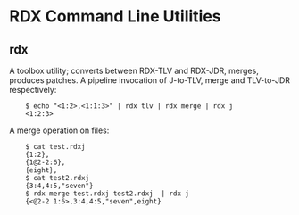 #   RDX Command Line Utilities

##  rdx

A toolbox utility; converts between RDX-TLV and RDX-JDR, merges, produces patches.
A pipeline invocation of J-to-TLV, merge and TLV-to-JDR respectively:
````
    $ echo "<1:2>,<1:1:3>" | rdx tlv | rdx merge | rdx j
    <1:2:3>
````
A merge operation on files:
````
    $ cat test.rdxj 
    {1:2},
    {1@2-2:6},
    {eight},
    $ cat test2.rdxj 
    {3:4,4:5,"seven"}
    $ rdx merge test.rdxj test2.rdxj  | rdx j
    {<@2-2 1:6>,3:4,4:5,"seven",eight}
````


